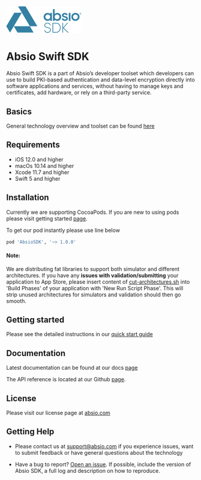 
# [![AbsioSdk](logo.png)](https://www.absio.com)
# Absio Swift SDK

Absio Swift SDK is a part of Absio’s developer toolset which developers can use to build PKI-based authentication and data-level encryption directly into software applications and services, without having to manage keys and certificates, add hardware, or rely on a third-party service. 

## Basics 
General technology overview and toolset can be found [here](http://docs.absio.com/#technologytools)

## Requirements

- iOS 12.0 and higher
- macOs 10.14 and higher
- Xcode 11.7 and higher
- Swift 5 and higher

## Installation 
Currently we are supporting CocoaPods. 
If you are new to using pods please visit getting started [page](https://guides.cocoapods.org/using/getting-started.html).

To get our pod instantly please use line below

```ruby
pod 'AbsioSDK', '~> 1.0.0'
```

#### **Note:**
We are distributing fat libraries to support both simulator and different architectures. If you have any **issues with validation/submitting** your application to App Store, please insert content of [cut-architectures.sh](cut-architectures.sh) into 'Build Phases' of your application with 'New Run Script Phase'. This will strip unused architectures for simulators and validation should then go smooth.

## Getting started 
Please see the detailed instructions in our [quick start guide](http://docs.absio.com/#quickstartstart)

## Documentation
Latest documentation can be found at our docs [page](http://docs.absio.com/#technologydata)

The API reference is located at our Github [page](https://absio.github.io/swift-absio-secured-container/).

## License
Please visit our license page at [absio.com](http://docs.absio.com/#licenselicense)

## Getting Help
- Please contact us at support@absio.com if you experience issues, want to submit feedback or have general questions about the technology

- Have a bug to report? [Open an issue](https://github.com/Absio/swift-absio-secured-container/issues). If possible, include the version of Absio SDK, a full log and description on how to reproduce.
